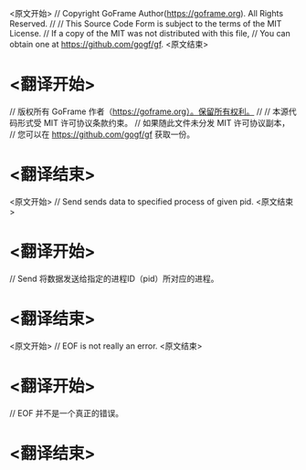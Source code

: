 
<原文开始>
// Copyright GoFrame Author(https://goframe.org). All Rights Reserved.
//
// This Source Code Form is subject to the terms of the MIT License.
// If a copy of the MIT was not distributed with this file,
// You can obtain one at https://github.com/gogf/gf.
<原文结束>

# <翻译开始>
// 版权所有 GoFrame 作者（https://goframe.org）。保留所有权利。
//
// 本源代码形式受 MIT 许可协议条款约束。
// 如果随此文件未分发 MIT 许可协议副本，
// 您可以在 https://github.com/gogf/gf 获取一份。
# <翻译结束>


<原文开始>
// Send sends data to specified process of given pid.
<原文结束>

# <翻译开始>
// Send 将数据发送给指定的进程ID（pid）所对应的进程。
# <翻译结束>


<原文开始>
// EOF is not really an error.
<原文结束>

# <翻译开始>
// EOF 并不是一个真正的错误。
# <翻译结束>

